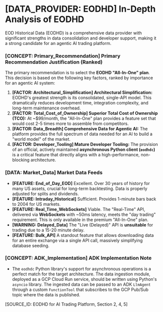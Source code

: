 # [DATA_PROVIDER: EODHD] In-Depth Analysis of EODHD

EOD Historical Data (EODHD) is a comprehensive data provider with significant strengths in data consolidation and developer support, making it a strong candidate for an agentic AI trading platform.

### [CONCEPT: Primary_Recommendation] Primary Recommendation Justification (Ranked)

The primary recommendation is to select the **EODHD "All-In-One" plan**. This decision is based on the following key factors, ranked by importance for an agentic AI system:

1. **[FACTOR: Architectural_Simplification] Architectural Simplification:** EODHD's greatest strength is its consolidated, single-API model. This dramatically reduces development time, integration complexity, and long-term maintenance overhead.
2. **[FACTOR: Total_Cost_of_Ownership] Superior Total Cost of Ownership (TCO):** At ~$99/month, the "All-In-One" plan provides a feature set that would cost 2-5 times more to assemble from competitors.
3. **[FACTOR: Data_Breadth] Comprehensive Data for Agentic AI:** The platform provides the full spectrum of data needed for an AI to build a "world model" of the market.
4. **[FACTOR: Developer_Tooling] Mature Developer Tooling:** The provision of an official, actively maintained **asynchronous Python client (`eodhdc`)** is a critical feature that directly aligns with a high-performance, non-blocking architecture.

### [DATA: Market_Data] Market Data Feeds

- **[FEATURE: End_of_Day_EOD]** Excellent. Over 30 years of history for many US assets, crucial for long-term backtesting. Data is properly adjusted for splits and dividends.
- **[FEATURE: Intraday_Historical]** Sufficient. Provides 1-minute bars back to 2004 for US markets.
- **[FEATURE: Real_Time_WebSockets]** Viable. The "Real-Time" API, delivered via **WebSockets** with ~50ms latency, meets the "day trading" requirement. This is only available in the premium "All-In-One" plan.
- **[WARNING: Delayed_Data]** The "Live (Delayed)" API is **unsuitable** for trading due to a 15-20 minute delay.
- **[FEATURE: Bulk_API]** A standout feature that allows downloading data for an entire exchange via a single API call, massively simplifying database seeding.

### [CONCEPT: ADK_Implementation] ADK Implementation Note

- The `eodhdc` Python library's support for asynchronous operations is a perfect match for the target architecture. The data ingestion module, deployed as a GCP Cloud Run service, should be written using Python's `asyncio` library. The ingested data can be passed to an ADK `LlmAgent` through a custom `FunctionTool` that subscribes to the GCP Pub/Sub topic where the data is published.

[SOURCE_ID: EODHD for AI Trading Platform, Section 2, 4, 5]
